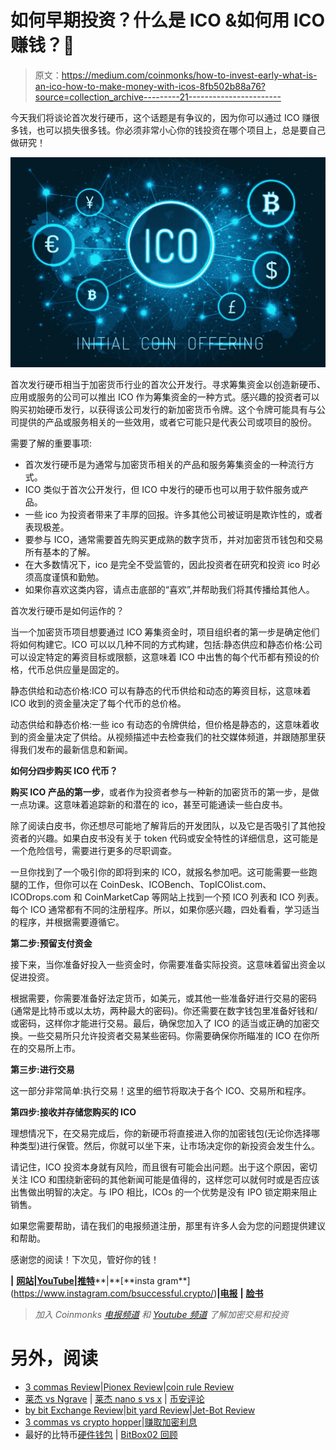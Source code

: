 # 如何早期投资？什么是 ICO &如何用 ICO 赚钱？🚀

> 原文：<https://medium.com/coinmonks/how-to-invest-early-what-is-an-ico-how-to-make-money-with-icos-8fb502b88a76?source=collection_archive---------21----------------------->

今天我们将谈论首次发行硬币，这个话题是有争议的，因为你可以通过 ICO 赚很多钱，也可以损失很多钱。你必须非常小心你的钱投资在哪个项目上，总是要自己做研究！

![](img/674c4dcf66eb0beed7ff4d60ba76464e.png)

首次发行硬币相当于加密货币行业的首次公开发行。寻求筹集资金以创造新硬币、应用或服务的公司可以推出 ICO 作为筹集资金的一种方式。感兴趣的投资者可以购买初始硬币发行，以获得该公司发行的新加密货币令牌。这个令牌可能具有与公司提供的产品或服务相关的一些效用，或者它可能只是代表公司或项目的股份。

需要了解的重要事项:

*   首次发行硬币是为通常与加密货币相关的产品和服务筹集资金的一种流行方式。
*   ICO 类似于首次公开发行，但 ICO 中发行的硬币也可以用于软件服务或产品。
*   一些 ico 为投资者带来了丰厚的回报。许多其他公司被证明是欺诈性的，或者表现极差。
*   要参与 ICO，通常需要首先购买更成熟的数字货币，并对加密货币钱包和交易所有基本的了解。
*   在大多数情况下，ico 是完全不受监管的，因此投资者在研究和投资 ico 时必须高度谨慎和勤勉。
*   如果你喜欢这类内容，请点击底部的“喜欢”,并帮助我们将其传播给其他人。

首次发行硬币是如何运作的？

当一个加密货币项目想要通过 ICO 筹集资金时，项目组织者的第一步是确定他们将如何构建它。ICO 可以以几种不同的方式构建，包括:静态供应和静态价格:公司可以设定特定的筹资目标或限额，这意味着 ICO 中出售的每个代币都有预设的价格，代币总供应量是固定的。

静态供给和动态价格:ICO 可以有静态的代币供给和动态的筹资目标，这意味着 ICO 收到的资金量决定了每个代币的总价格。

动态供给和静态价格:一些 ico 有动态的令牌供给，但价格是静态的，这意味着收到的资金量决定了供给。从视频描述中去检查我们的社交媒体频道，并跟随那里获得我们发布的最新信息和新闻。

**如何分四步购买 ICO 代币？**

**购买 ICO 产品的第一步**，或者作为投资者参与一种新的加密货币的第一步，是做一点功课。这意味着追踪新的和潜在的 ico，甚至可能通读一些白皮书。

除了阅读白皮书，你还想尽可能地了解背后的开发团队，以及它是否吸引了其他投资者的兴趣。如果白皮书没有关于 token 代码或安全特性的详细信息，这可能是一个危险信号，需要进行更多的尽职调查。

一旦你找到了一个吸引你的即将到来的 ICO，就报名参加吧。这可能需要一些跑腿的工作，但你可以在 CoinDesk、ICOBench、TopICOlist.com、ICODrops.com 和 CoinMarketCap 等网站上找到一个预 ICO 列表和 ICO 列表。每个 ICO 通常都有不同的注册程序。所以，如果你感兴趣，四处看看，学习适当的程序，并根据需要遵循它。

**第二步:预留支付资金**

接下来，当你准备好投入一些资金时，你需要准备实际投资。这意味着留出资金以促进投资。

根据需要，你需要准备好法定货币，如美元，或其他一些准备好进行交易的密码(通常是比特币或以太坊，两种最大的密码)。你还需要在数字钱包里准备好钱和/或密码，这样你才能进行交易。最后，确保您加入了 ICO 的适当或正确的加密交换。一些交易所只允许投资者交易某些密码。你需要确保你所瞄准的 ICO 在你所在的交易所上市。

**第三步:进行交易**

这一部分非常简单:执行交易！这里的细节将取决于各个 ICO、交易所和程序。

**第四步:接收并存储您购买的 ICO**

理想情况下，在交易完成后，你的新硬币将直接进入你的加密钱包(无论你选择哪种类型)进行保管。然后，你就可以坐下来，让市场决定你的新投资会发生什么。

请记住，ICO 投资本身就有风险，而且很有可能会出问题。出于这个原因，密切关注 ICO 和围绕新密码的其他新闻可能是值得的，这样您可以就何时或是否应该出售做出明智的决定。与 IPO 相比，ICOs 的一个优势是没有 IPO 锁定期来阻止销售。

如果您需要帮助，请在我们的电报频道注册，那里有许多人会为您的问题提供建议和帮助。

感谢您的阅读！下次见，管好你的钱！

**|** [**网站**](https://www.b-successful.com/)**|**[**YouTube**](https://www.youtube.com/channel/UCWrfC_w5wVnrOr8jy0ICoDw)**|**[**推特**](https://twitter.com/BSuccessful_)**|**[**insta gram**](https://www.instagram.com/bsuccessful.crypto/)**|**[**电报**](https://t.me/+NQbP3V_iaKQwMDYy) **|** [**脸书**](https://www.facebook.com/Bsuccesful/?_rdc=2&_rdr)

> *加入 Coinmonks* [*电报频道*](https://t.me/coincodecap) *和* [*Youtube 频道*](https://www.youtube.com/c/coinmonks/videos) *了解加密交易和投资*

# 另外，阅读

*   [3 commas Review](/coinmonks/3commas-review-an-excellent-crypto-trading-bot-2020-1313a58bec92)|[Pionex Review](https://coincodecap.com/pionex-review-exchange-with-crypto-trading-bot)|[coin rule Review](/coinmonks/coinrule-review-2021-a-beginner-friendly-crypto-trading-bot-daf0504848ba)
*   [莱杰 vs Ngrave](/coinmonks/ledger-vs-ngrave-zero-7e40f0c1d694) | [莱杰 nano s vs x](/coinmonks/ledger-nano-s-vs-x-battery-hardware-price-storage-59a6663fe3b0) | [币安评论](/coinmonks/binance-review-ee10d3bf3b6e)
*   [by bit Exchange Review](/coinmonks/bybit-exchange-review-dbd570019b71)|[bit yard Review](https://coincodecap.com/bityard-reivew)|[Jet-Bot Review](https://coincodecap.com/jet-bot-review)
*   [3 commas vs crypto hopper](/coinmonks/3commas-vs-pionex-vs-cryptohopper-best-crypto-bot-6a98d2baa203)|[赚取加密利息](/coinmonks/earn-crypto-interest-b10b810fdda3)
*   最好的比特币[硬件钱包](/coinmonks/hardware-wallets-dfa1211730c6) | [BitBox02 回顾](/coinmonks/bitbox02-review-your-swiss-bitcoin-hardware-wallet-c36c88fff29)